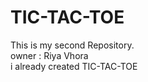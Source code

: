# TIC-TAC-TOE
This is my second Repository.
<br>
owner : Riya Vhora
<br>
i already created TIC-TAC-TOE

